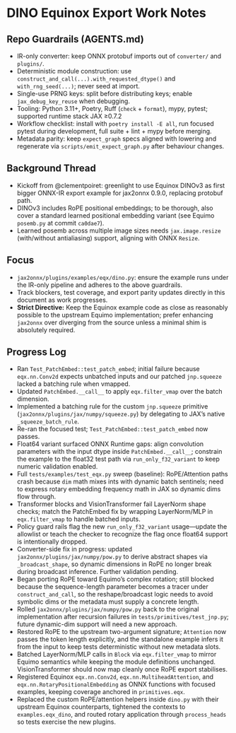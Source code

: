 # DINO Equinox Export Work Notes

## Repo Guardrails (AGENTS.md)
- IR-only converter: keep ONNX protobuf imports out of `converter/` and `plugins/`.
- Deterministic module construction: use `construct_and_call(...).with_requested_dtype()` and `with_rng_seed(...)`; never seed at import.
- Single-use PRNG keys: split before distributing keys; enable `jax_debug_key_reuse` when debugging.
- Tooling: Python 3.11+, Poetry, Ruff (`check` + `format`), mypy, pytest; supported runtime stack JAX ≥0.7.2
- Workflow checklist: install with `poetry install -E all`, run focused pytest during development, full suite + lint + mypy before merging.
- Metadata parity: keep `expect_graph` specs aligned with lowering and regenerate via `scripts/emit_expect_graph.py` after behaviour changes.

## Background Thread
- Kickoff from @clementpoiret: greenlight to use Equinox DINOv3 as first bigger ONNX-IR export example for jax2onnx 0.9.0, replacing protobuf path.
- DINOv3 includes RoPE positional embeddings; to be thorough, also cover a standard learned positional embedding variant (see Equimo `posemb.py` at commit `ca0dae7`).
- Learned posemb across multiple image sizes needs `jax.image.resize` (with/without antialiasing) support, aligning with ONNX `Resize`.

## Focus
- `jax2onnx/plugins/examples/eqx/dino.py`: ensure the example runs under the IR-only pipeline and adheres to the above guardrails.
- Track blockers, test coverage, and export parity updates directly in this document as work progresses.
- **Strict Directive:** Keep the Equinox example code as close as reasonably possible to the upstream Equimo implementation; prefer enhancing `jax2onnx` over diverging from the source unless a minimal shim is absolutely required.

## Progress Log
- Ran `Test_PatchEmbed::test_patch_embed`; initial failure because `eqx.nn.Conv2d` expects unbatched inputs and our patched `jnp.squeeze` lacked a batching rule when vmapped.
- Updated `PatchEmbed.__call__` to apply `eqx.filter_vmap` over the batch dimension.
- Implemented a batching rule for the custom `jnp.squeeze` primitive (`jax2onnx/plugins/jax/numpy/squeeze.py`) by delegating to JAX’s native `_squeeze_batch_rule`.
- Re-ran the focused test; `Test_PatchEmbed::test_patch_embed` now passes.
- Float64 variant surfaced ONNX Runtime gaps: align convolution parameters with the input dtype inside `PatchEmbed.__call__`; constrain the example to the float32 test path via `run_only_f32_variant` to keep numeric validation enabled.
- Full `tests/examples/test_eqx.py` sweep (baseline): RoPE/Attention paths crash because `dim` math mixes ints with dynamic batch sentinels; need to express rotary embedding frequency math in JAX so dynamic dims flow through.
- Transformer blocks and VisionTransformer fail LayerNorm shape checks; match the PatchEmbed fix by wrapping LayerNorm/MLP in `eqx.filter_vmap` to handle batched inputs.
- Policy guard rails flag the new `run_only_f32_variant` usage—update the allowlist or teach the checker to recognize the flag once float64 support is intentionally dropped.
- Converter-side fix in progress: updated `jax2onnx/plugins/jax/numpy/pow.py` to derive abstract shapes via `_broadcast_shape`, so dynamic dimensions in RoPE no longer break during broadcast inference. Further validation pending.
- Began porting RoPE toward Equimo’s complex rotation; still blocked because the sequence-length parameter becomes a tracer under `construct_and_call`, so the reshape/broadcast logic needs to avoid symbolic dims or the metadata must supply a concrete length.
- Rolled `jax2onnx/plugins/jax/numpy/pow.py` back to the original implementation after recursion failures in `tests/primitives/test_jnp.py`; future dynamic-dim support will need a new approach.
- Restored RoPE to the upstream two-argument signature; `Attention` now passes the token length explicitly, and the standalone example infers it from the input to keep tests deterministic without new metadata slots.
- Batched LayerNorm/MLP calls in `Block` via `eqx.filter_vmap` to mirror Equimo semantics while keeping the module definitions unchanged. VisionTransformer should now map cleanly once RoPE export stabilises.
- Registered Equinox `eqx.nn.Conv2d`, `eqx.nn.MultiheadAttention`, and `eqx.nn.RotaryPositionalEmbedding` as ONNX functions with focused examples, keeping coverage anchored in `primitives.eqx`.
- Replaced the custom RoPE/attention helpers inside `dino.py` with their upstream Equinox counterparts, tightened the contexts to `examples.eqx_dino`, and routed rotary application through `process_heads` so tests exercise the new plugins.

